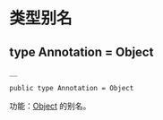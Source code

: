   
# 类型别名

## type Annotation = Object
    
    __
    
    public type Annotation = Object
    
功能：[Object](https://docs.cangjie-lang.cn/docs/1.0.1/libs/std/core/core_package_api/core_package_classes.html#class-object) 的别名。